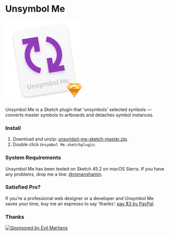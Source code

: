 # Unsymbol Me

<img width="256" height="256" src="Unsymbol Me.sketchplugin/Contents/Resources/Icon.png" title="Unsymbol Me Icon">

Unsymbol Me is a Sketch plugin that ‘unsymbols’ selected symbols — converts master symbols to artboards and detaches symbol instances.

### Install

1. Download and unzip: [unsymbol-me-sketch-master.zip].
2. Double click `Unsymbol Me.sketchplugin`.

[unsymbol-me-sketch-master.zip]: https://github.com/romashamin/unsymbol-me-sketch/archive/master.zip

### System Requirements

Unsymbol Me has been tested on Sketch 45.2 on macOS Sierra. If you have any problems, drop me a line: [@romanshamin].

[@romanshamin]: https://twitter.com/romanshamin

### Satisfied Pro?

If you’re a professional web designer or a developer and Unsymbol Me saves your time, buy me an espresso to say ‘thanks’: [pay $3 by PayPal].

[pay $3 by PayPal]: https://www.paypal.me/romanshamin/3

### Thanks

<a href="https://evilmartians.com/?utm_source=unsymbol-me">
<img src="https://evilmartians.com/badges/sponsored-by-evil-martians.svg" alt="Sponsored by Evil Martians" width="236" height="54"></a>
